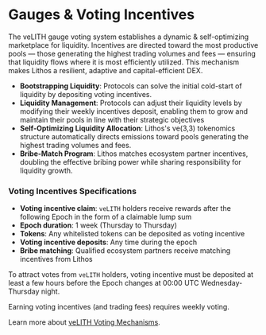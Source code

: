 # Gauges & Voting Incentives

The veLITH gauge voting system establishes a dynamic & self-optimizing marketplace for liquidity. Incentives are directed toward the most productive pools — those generating the highest trading volumes and fees — ensuring that liquidity flows where it is most efficiently utilized. This mechanism makes Lithos a resilient, adaptive and capital-efficient DEX.

* **Bootstrapping Liquidity**: Protocols can solve the initial cold-start of liquidity by depositing voting incentives.
* **Liquidity Management**: Protocols can adjust their liquidity levels by modifying their weekly incentives deposit, enabling them to grow and maintain their pools in line with their strategic objectives
* **Self-Optimizing Liquidity Allocation**: Lithos's ve(3,3) tokenomics structure automatically directs emissions toward pools generating the highest trading volumes and fees.
* **Bribe-Match Program**: Lithos matches ecosystem partner incentives, doubling the effective bribing power while sharing responsibility for liquidity growth.

### Voting Incentives Specifications

* **Voting incentive claim**: `veLITH` holders receive rewards after the following Epoch in the form of a claimable lump sum
* **Epoch duration**: 1 week (Thursday to Thursday)
* **Tokens**: Any whitelisted tokens can be deposited as voting incentive
* **Voting incentive deposits**: Any time during the epoch
* **Bribe matching**: Qualified ecosystem partners receive matching incentives from Lithos

To attract votes from `veLITH` holders, voting incentive must be deposited at least a few hours before the Epoch changes at 00:00 UTC Wednesday-Thursday night.

Earning voting incentives (and trading fees) requires weekly voting.

Learn more about [veLITH Voting Mechanisms](../tokenomics/tokens.md#velith-voting-mechanisms).